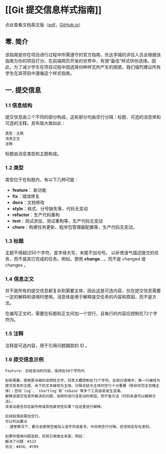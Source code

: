 # [[Git 提交信息样式指南]]

点此查看文档英文版（[pdf](https://s3.cn-north-1.amazonaws.com.cn/static-documents/nd001/Udacity+Nanodegree+Style+Guide_CSS_EN.pdf)，[GitHub.io](http://udacity.github.io/frontend-nanodegree-styleguide/css.html)）

## 零. 简介

该指南是你在项目进行过程中所需遵守的官方指南。优达学城的评估人员会根据该指南为你的项目打分。在前端网页开发的世界中，有很“最佳”样式供你选择。因此，为了减少学生在项目过程中因选择何种样式所产生的困惑，我们强烈建议所有学生在其项目中遵循这个样式指南。

## 一. 提交信息

### 1.1 信息结构

提交信息由三个不同的部分构成，这些部分均由空行分隔：标题、可选的消息体和可选的注释。其布局大致如此：

```shell
类型：主题
消息正文
注释
```

标题由消息类型和主题构成。

### 1.2 类型

类型位于在标题内，有以下几种可能：

- **feature**： 新功能
- **fix**：错误修复
- **docs**：文档修改
- **style**：格式、分号缺失等，代码无变动
- **refactor**：生产代码重构
- **test**：测试添加、测试重构等，生产代码无变动
- **chore**：构建任务更新、程序包管理器配置等，生产代码无变动。

### 1.3 标题

主题不得超过50个字符，首字母大写，末尾不加句号。
以祈使语气描述提交的任务，而不是其已完成的任务。例如，使用 **change**...，而不是 changed 或 changes 。

### 1.4 信息正文

并不是所有的提交信息都复杂到需要主体，因此这是可选内容，仅在提交信息需要一定的解释和语境时使用。消息体是用于解释提交任务的内容和原因，而不是方法。

在编写正文时，需要在标题和正文间加一个空行，且每行的内容应控制在72个字符内。

### 1.5 注释

注释是可选内容，用于引用问题跟踪的 ID 。

### 1.6 提交信息示例

```shell
Feature: 总结变动的内容，保持在50个字符内

如有需要，使用更详细的说明性文字，将其大概控制在72个字符。在部分语境中，第一行被视为提交信息的主题，余下的文本被视为主体。分隔总结与主体的空行十分重要（除非你完全忽略主体）；否则`log`、`shortlog`和`rebase`等多个工具容易发生混淆。
解释该提交信息所解决的问题，说明你进行该变动的原因，而不是方法（代码本身可以解释方法）。
该变动是否存在副作用或其他直觉性后果？在这里进行解释。

后续段落前需加空行。
可以列出要点
- 通常情况下，要点会使用空格加上连字符或星号，中间用空行分隔，但该规定存在差别。

如果你使用问题追踪，将其引用放在末尾，例如：
解决了问题：#123
另见：#456, #789
```